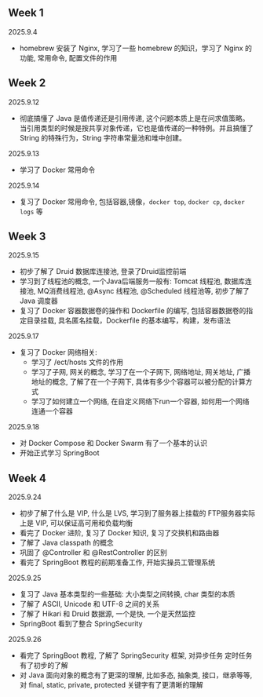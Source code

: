 ## Week 1

2025.9.4

* homebrew 安装了 Nginx, 学习了一些 homebrew 的知识，学习了 Nginx 的功能, 常用命令, 配置文件的作用

## Week 2

2025.9.12

* 彻底搞懂了 Java 是值传递还是引用传递, 这个问题本质上是在问求值策略。当引用类型的时候是按共享对象传递，它也是值传递的一种特例。并且搞懂了 String 的特殊行为，String 字符串常量池和堆中创建。

2025.9.13

* 学习了 Docker 常用命令

2025.9.14

* 复习了 Docker 常用命令, 包括容器,镜像，`docker top`, `docker cp`, `docker logs` 等

## Week 3

2025.9.15

* 初步了解了 Druid 数据库连接池, 登录了Druid监控前端
* 学习到了线程池的概念, 一个Java后端服务一般有: Tomcat 线程池, 数据库连接池, MQ消费线程池, @Async 线程池, @Scheduled 线程池等, 初步了解了 Java 调度器
* 复习了 Docker 容器数据卷的操作和 Dockerfile 的编写, 包括容器数据卷的指定目录挂载, 具名匿名挂载，Dockerfile 的基本编写，构建，发布语法

2025.9.17

* 复习了 Docker 网络相关:
    * 学习了 /ect/hosts 文件的作用 
    * 学习了子网, 网关的概念, 学习了在一个子网下, 网络地址, 网关地址, 广播地址的概念, 了解了在一个子网下, 具体有多少个容器可以被分配的计算方式
    * 学习了如何建立一个网络, 在自定义网络下run一个容器, 如何用一个网络连通一个容器

2025.9.18

* 对 Docker Compose 和 Docker Swarm 有了一个基本的认识
* 开始正式学习 SpringBoot


## Week 4

2025.9.24

* 初步了解了什么是 VIP, 什么是 LVS, 学习到了服务器上挂载的 FTP服务器实际上是 VIP, 可以保证高可用和负载均衡
* 看完了 Docker 进阶, 复习了 Docker 知识, 复习了交换机和路由器
* 了解了 Java classpath 的概念
* 巩固了 @Controller 和 @RestController 的区别
* 看完了 SpringBoot 教程的前期准备工作, 开始实操员工管理系统

2025.9.25

* 复习了 Java 基本类型的一些基础: 大小类型之间转换, char 类型的本质
* 了解了 ASCII, Unicode 和 UTF-8 之间的关系
* 了解了 Hikari 和 Druid 数据源, 一个是快, 一个是天然监控
* SpringBoot 看到了整合 SpringSecurity

2025.9.26

* 看完了 SpringBoot 教程, 了解了 SpringSecurity 框架, 对异步任务 定时任务 有了初步的了解
* 对 Java 面向对象的概念有了更深的理解, 比如多态, 抽象类, 接口，继承等等, 对 final, static, private, protected 关键字有了更清晰的理解